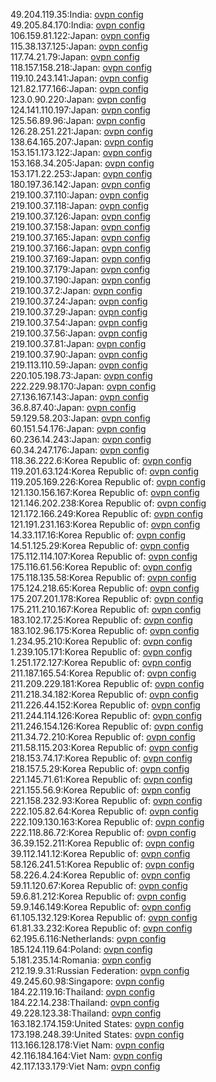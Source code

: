 49.204.119.35:India: [ovpn config](vpn/49_204_119_35.ovpn)  
49.205.84.170:India: [ovpn config](vpn/49_205_84_170.ovpn)  
106.159.81.122:Japan: [ovpn config](vpn/106_159_81_122.ovpn)  
115.38.137.125:Japan: [ovpn config](vpn/115_38_137_125.ovpn)  
117.74.21.79:Japan: [ovpn config](vpn/117_74_21_79.ovpn)  
118.157.158.218:Japan: [ovpn config](vpn/118_157_158_218.ovpn)  
119.10.243.141:Japan: [ovpn config](vpn/119_10_243_141.ovpn)  
121.82.177.166:Japan: [ovpn config](vpn/121_82_177_166.ovpn)  
123.0.90.220:Japan: [ovpn config](vpn/123_0_90_220.ovpn)  
124.141.110.197:Japan: [ovpn config](vpn/124_141_110_197.ovpn)  
125.56.89.96:Japan: [ovpn config](vpn/125_56_89_96.ovpn)  
126.28.251.221:Japan: [ovpn config](vpn/126_28_251_221.ovpn)  
138.64.165.207:Japan: [ovpn config](vpn/138_64_165_207.ovpn)  
153.151.173.122:Japan: [ovpn config](vpn/153_151_173_122.ovpn)  
153.168.34.205:Japan: [ovpn config](vpn/153_168_34_205.ovpn)  
153.171.22.253:Japan: [ovpn config](vpn/153_171_22_253.ovpn)  
180.197.36.142:Japan: [ovpn config](vpn/180_197_36_142.ovpn)  
219.100.37.110:Japan: [ovpn config](vpn/219_100_37_110.ovpn)  
219.100.37.118:Japan: [ovpn config](vpn/219_100_37_118.ovpn)  
219.100.37.126:Japan: [ovpn config](vpn/219_100_37_126.ovpn)  
219.100.37.158:Japan: [ovpn config](vpn/219_100_37_158.ovpn)  
219.100.37.165:Japan: [ovpn config](vpn/219_100_37_165.ovpn)  
219.100.37.166:Japan: [ovpn config](vpn/219_100_37_166.ovpn)  
219.100.37.169:Japan: [ovpn config](vpn/219_100_37_169.ovpn)  
219.100.37.179:Japan: [ovpn config](vpn/219_100_37_179.ovpn)  
219.100.37.190:Japan: [ovpn config](vpn/219_100_37_190.ovpn)  
219.100.37.2:Japan: [ovpn config](vpn/219_100_37_2.ovpn)  
219.100.37.24:Japan: [ovpn config](vpn/219_100_37_24.ovpn)  
219.100.37.29:Japan: [ovpn config](vpn/219_100_37_29.ovpn)  
219.100.37.54:Japan: [ovpn config](vpn/219_100_37_54.ovpn)  
219.100.37.56:Japan: [ovpn config](vpn/219_100_37_56.ovpn)  
219.100.37.81:Japan: [ovpn config](vpn/219_100_37_81.ovpn)  
219.100.37.90:Japan: [ovpn config](vpn/219_100_37_90.ovpn)  
219.113.110.59:Japan: [ovpn config](vpn/219_113_110_59.ovpn)  
220.105.198.73:Japan: [ovpn config](vpn/220_105_198_73.ovpn)  
222.229.98.170:Japan: [ovpn config](vpn/222_229_98_170.ovpn)  
27.136.167.143:Japan: [ovpn config](vpn/27_136_167_143.ovpn)  
36.8.87.40:Japan: [ovpn config](vpn/36_8_87_40.ovpn)  
59.129.58.203:Japan: [ovpn config](vpn/59_129_58_203.ovpn)  
60.151.54.176:Japan: [ovpn config](vpn/60_151_54_176.ovpn)  
60.236.14.243:Japan: [ovpn config](vpn/60_236_14_243.ovpn)  
60.34.247.176:Japan: [ovpn config](vpn/60_34_247_176.ovpn)  
118.36.222.6:Korea Republic of: [ovpn config](vpn/118_36_222_6.ovpn)  
119.201.63.124:Korea Republic of: [ovpn config](vpn/119_201_63_124.ovpn)  
119.205.169.226:Korea Republic of: [ovpn config](vpn/119_205_169_226.ovpn)  
121.130.156.167:Korea Republic of: [ovpn config](vpn/121_130_156_167.ovpn)  
121.146.202.238:Korea Republic of: [ovpn config](vpn/121_146_202_238.ovpn)  
121.172.166.249:Korea Republic of: [ovpn config](vpn/121_172_166_249.ovpn)  
121.191.231.163:Korea Republic of: [ovpn config](vpn/121_191_231_163.ovpn)  
14.33.117.16:Korea Republic of: [ovpn config](vpn/14_33_117_16.ovpn)  
14.51.125.29:Korea Republic of: [ovpn config](vpn/14_51_125_29.ovpn)  
175.112.114.107:Korea Republic of: [ovpn config](vpn/175_112_114_107.ovpn)  
175.116.61.56:Korea Republic of: [ovpn config](vpn/175_116_61_56.ovpn)  
175.118.135.58:Korea Republic of: [ovpn config](vpn/175_118_135_58.ovpn)  
175.124.218.65:Korea Republic of: [ovpn config](vpn/175_124_218_65.ovpn)  
175.207.201.178:Korea Republic of: [ovpn config](vpn/175_207_201_178.ovpn)  
175.211.210.167:Korea Republic of: [ovpn config](vpn/175_211_210_167.ovpn)  
183.102.17.25:Korea Republic of: [ovpn config](vpn/183_102_17_25.ovpn)  
183.102.96.175:Korea Republic of: [ovpn config](vpn/183_102_96_175.ovpn)  
1.234.95.210:Korea Republic of: [ovpn config](vpn/1_234_95_210.ovpn)  
1.239.105.171:Korea Republic of: [ovpn config](vpn/1_239_105_171.ovpn)  
1.251.172.127:Korea Republic of: [ovpn config](vpn/1_251_172_127.ovpn)  
211.187.165.54:Korea Republic of: [ovpn config](vpn/211_187_165_54.ovpn)  
211.209.229.181:Korea Republic of: [ovpn config](vpn/211_209_229_181.ovpn)  
211.218.34.182:Korea Republic of: [ovpn config](vpn/211_218_34_182.ovpn)  
211.226.44.152:Korea Republic of: [ovpn config](vpn/211_226_44_152.ovpn)  
211.244.114.126:Korea Republic of: [ovpn config](vpn/211_244_114_126.ovpn)  
211.246.154.126:Korea Republic of: [ovpn config](vpn/211_246_154_126.ovpn)  
211.34.72.210:Korea Republic of: [ovpn config](vpn/211_34_72_210.ovpn)  
211.58.115.203:Korea Republic of: [ovpn config](vpn/211_58_115_203.ovpn)  
218.153.74.17:Korea Republic of: [ovpn config](vpn/218_153_74_17.ovpn)  
218.157.5.29:Korea Republic of: [ovpn config](vpn/218_157_5_29.ovpn)  
221.145.71.61:Korea Republic of: [ovpn config](vpn/221_145_71_61.ovpn)  
221.155.56.9:Korea Republic of: [ovpn config](vpn/221_155_56_9.ovpn)  
221.158.232.93:Korea Republic of: [ovpn config](vpn/221_158_232_93.ovpn)  
222.105.82.64:Korea Republic of: [ovpn config](vpn/222_105_82_64.ovpn)  
222.109.130.163:Korea Republic of: [ovpn config](vpn/222_109_130_163.ovpn)  
222.118.86.72:Korea Republic of: [ovpn config](vpn/222_118_86_72.ovpn)  
36.39.152.211:Korea Republic of: [ovpn config](vpn/36_39_152_211.ovpn)  
39.112.141.12:Korea Republic of: [ovpn config](vpn/39_112_141_12.ovpn)  
58.126.241.51:Korea Republic of: [ovpn config](vpn/58_126_241_51.ovpn)  
58.226.4.24:Korea Republic of: [ovpn config](vpn/58_226_4_24.ovpn)  
59.11.120.67:Korea Republic of: [ovpn config](vpn/59_11_120_67.ovpn)  
59.6.81.212:Korea Republic of: [ovpn config](vpn/59_6_81_212.ovpn)  
59.9.146.149:Korea Republic of: [ovpn config](vpn/59_9_146_149.ovpn)  
61.105.132.129:Korea Republic of: [ovpn config](vpn/61_105_132_129.ovpn)  
61.81.33.232:Korea Republic of: [ovpn config](vpn/61_81_33_232.ovpn)  
62.195.6.116:Netherlands: [ovpn config](vpn/62_195_6_116.ovpn)  
185.124.119.64:Poland: [ovpn config](vpn/185_124_119_64.ovpn)  
5.181.235.14:Romania: [ovpn config](vpn/5_181_235_14.ovpn)  
212.19.9.31:Russian Federation: [ovpn config](vpn/212_19_9_31.ovpn)  
49.245.60.98:Singapore: [ovpn config](vpn/49_245_60_98.ovpn)  
184.22.119.16:Thailand: [ovpn config](vpn/184_22_119_16.ovpn)  
184.22.14.238:Thailand: [ovpn config](vpn/184_22_14_238.ovpn)  
49.228.123.38:Thailand: [ovpn config](vpn/49_228_123_38.ovpn)  
163.182.174.159:United States: [ovpn config](vpn/163_182_174_159.ovpn)  
173.198.248.39:United States: [ovpn config](vpn/173_198_248_39.ovpn)  
113.166.128.178:Viet Nam: [ovpn config](vpn/113_166_128_178.ovpn)  
42.116.184.164:Viet Nam: [ovpn config](vpn/42_116_184_164.ovpn)  
42.117.133.179:Viet Nam: [ovpn config](vpn/42_117_133_179.ovpn)  
